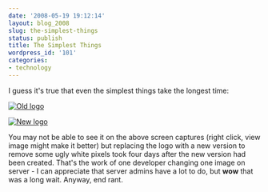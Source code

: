 ```yaml
---
date: '2008-05-19 19:12:14'
layout: blog_2008
slug: the-simplest-things
status: publish
title: The Simplest Things
wordpress_id: '101'
categories:
- technology
---
```


I guess it's true that even the simplest things take the longest time:

[![Old logo](http://alex.mullr.net/blog/wp-content/uploads/wikipedia-logo-old.png)](http://alex.mullr.net/blog/wp-content/uploads/wikipedia-logo-old.png)

[![New logo](http://alex.mullr.net/blog/wp-content/uploads/wikipedia-logo-new.png)](http://alex.mullr.net/blog/wp-content/uploads/wikipedia-logo-new.png)

You may not be able to see it on the above screen captures (right click, view
image might make it better) but replacing the logo with a new version to
remove some ugly white pixels took four days after the new version had been
created. That's the work of one developer changing one image on server - I can
appreciate that server admins have a lot to do, but **wow** that was a long
wait. Anyway, end rant.

